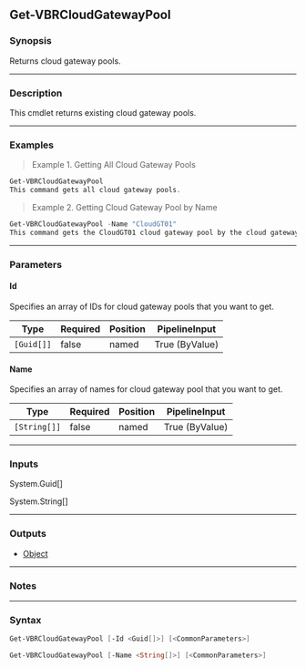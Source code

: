 Get-VBRCloudGatewayPool
-----------------------

### Synopsis
Returns cloud gateway pools.

---

### Description

This cmdlet returns existing cloud gateway pools.

---

### Examples
> Example 1. Getting All Cloud Gateway Pools

```PowerShell
Get-VBRCloudGatewayPool
This command gets all cloud gateway pools.
```
> Example 2. Getting Cloud Gateway Pool by Name

```PowerShell
Get-VBRCloudGatewayPool -Name "CloudGT01"
This command gets the CloudGT01 cloud gateway pool by the cloud gateway pool name.
```

---

### Parameters
#### **Id**
Specifies an array of IDs for cloud gateway pools that you want to get.

|Type      |Required|Position|PipelineInput |
|----------|--------|--------|--------------|
|`[Guid[]]`|false   |named   |True (ByValue)|

#### **Name**
Specifies an array of names for cloud gateway pool that you want to get.

|Type        |Required|Position|PipelineInput |
|------------|--------|--------|--------------|
|`[String[]]`|false   |named   |True (ByValue)|

---

### Inputs
System.Guid[]

System.String[]

---

### Outputs
* [Object](https://learn.microsoft.com/en-us/dotnet/api/System.Object)

---

### Notes

---

### Syntax
```PowerShell
Get-VBRCloudGatewayPool [-Id <Guid[]>] [<CommonParameters>]
```
```PowerShell
Get-VBRCloudGatewayPool [-Name <String[]>] [<CommonParameters>]
```

